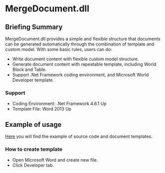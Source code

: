 # MergeDocument.dll #
## Briefing Summary ##

MergeDocument.dll provides a simple and flexible structure that documents can be generated automatically through the combination of template and custom model. With some basic rules, users can do:

- Write document content with flexible custom model structure.
- Generate document content with repeatable template, including World Block and Table.
- Support .Net Framework coding environment, and Microsoft World Developer template.

### Support ###
- Coding Environment: .Net Framework 4.6.1 Up
- Template File: Word 2013 Up


## Example of usage ##

[Here](http://google.com.tw "Here") you will find the example of source code and document templates.

### How to create template ###
- Open Microsoft Word and create new file.
- Click Developer tab.
